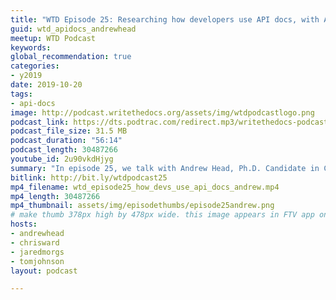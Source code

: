 ```yaml
---
title: "WTD Episode 25: Researching how developers use API docs, with Andrew Head"
guid: wtd_apidocs_andrewhead
meetup: WTD Podcast
keywords:
global_recommendation: true
categories:
- y2019
date: 2019-10-20
tags:
- api-docs
image: http://podcast.writethedocs.org/assets/img/wtdpodcastlogo.png
podcast_link: https://dts.podtrac.com/redirect.mp3/writethedocs-podcast.s3-us-west-2.amazonaws.com/wtd_episode25_how_devs_use_api_docs_andrew.mp3
podcast_file_size: 31.5 MB
podcast_duration: "56:14"
podcast_length: 30487266
youtube_id: 2u90vkdHjyg
summary: "In episode 25, we talk with Andrew Head, Ph.D. Candidate in Computer Science at UC Berkeley, about his research on how developers use API documentation. Specifically, we focused on a recent article he co-authored titled <a href='https://andrewhead.info/assets/pdf/when-not-to-comment.pdf'>When Not to Comment: Questions and Tradeoffs with API Documentation for C++ Projects</a>. During the podcast, we chat about the following: where developers look for information, how developers manage information in Google’s unique billion-line code base, when it's appropriate to just let developers read the code directly versus creating documentation, what kind of information developers look for in API documentation, the relevance of document generators such as Doxygen, and more. Andrew also talked about some projects he's working on to build interactive tools for developers to share code expertise."
bitlink: http://bit.ly/wtdpodcast25
mp4_filename: wtd_episode25_how_devs_use_api_docs_andrew.mp4
mp4_length: 30487266
mp4_thumbnail: assets/img/episodethumbs/episode25andrew.png
# make thumb 378px high by 478px wide. this image appears in FTV app only
hosts:
- andrewhead
- chrisward
- jaredmorgs
- tomjohnson
layout: podcast

---
```


